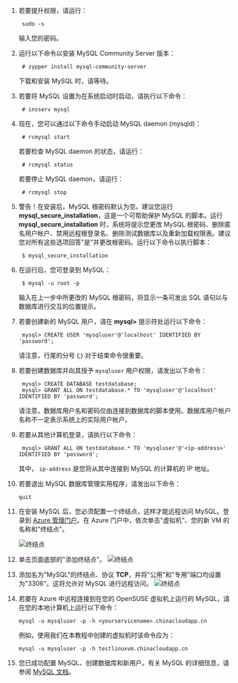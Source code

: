 ﻿
1. 若要提升权限，请运行：

		sudo -s
	
	输入您的密码。

2. 运行以下命令以安装 MySQL Community Server 版本：

		# zypper install mysql-community-server

	下载和安装 MySQL 时，请等待。
3. 若要将 MySQL 设置为在系统启动时启动，请执行以下命令：

		# insserv mysql
4. 现在，您可以通过以下命令手动启动 MySQL daemon (mysqld)：

		# rcmysql start

	若要检查 MySQL daemon 的状态，请运行：

		# rcmysql status

	若要停止 MySQL daemon，请运行：

		# rcmysql stop

5. 警告！在安装后，MySQL 根密码默认为空。建议您运行 **mysql\_secure\_installation**，这是一个可帮助保护 MySQL 的脚本。运行 **mysql\_secure\_installation** 时，系统将提示您更改 MySQL 根密码、删除匿名用户帐户、禁用远程根登录名、删除测试数据库以及重新加载权限表。建议您对所有这些选项回答"是"并更改根密码。运行以下命令以执行脚本：

		$ mysql_secure_installation

6. 在运行后，您可登录到 MySQL：

		$ mysql -u root -p

	输入在上一步中所更改的 MySQL 根密码，将显示一条可发出 SQL 语句以与数据库进行交互的位置提示。

7. 若要创建新的 MySQL 用户，请在 **mysql>** 提示符处运行以下命令：

		mysql> CREATE USER 'mysqluser'@'localhost' IDENTIFIED BY 'password';

	请注意，行尾的分号 (;) 对于结束命令很重要。

8. 若要创建数据库并向其授予  `mysqluser` 用户权限，请发出以下命令：

		mysql> CREATE DATABASE testdatabase;
		mysql> GRANT ALL ON testdatabase.* TO 'mysqluser'@'localhost' IDENTIFIED BY 'password';

	请注意，数据库用户名和密码仅由连接到数据库的脚本使用。数据库用户帐户名称不一定表示系统上的实际用户帐户。

9. 若要从其他计算机登录，请执行以下命令：

		mysql> GRANT ALL ON testdatabase.* TO 'mysqluser'@'<ip-address>' IDENTIFIED BY 'password';

	其中， `ip-address` 是您将从其中连接到 MySQL 的计算机的 IP 地址。
	
10. 若要退出 MySQL 数据库管理实用程序，请发出以下命令：

		quit

11. 在安装 MySQL 后，您必须配置一个终结点，这样才能远程访问 MySQL。登录到 [Azure 管理门户][AzurePreviewPortal]。在 Azure 门户中，依次单击"虚拟机"、您的新 VM 的名称和"终结点"。

	![终结点][Image7]

12. 单击页面底部的"添加终结点"。
	![终结点][Image8]

13. 添加名为"MySQL"的终结点、协议 **TCP**，并将"公用"和"专用"端口均设置为"3306"。这将允许对 MySQL 进行远程访问。
	![终结点][Image9]

14. 若要在 Azure 中远程连接到在您的 OpenSUSE 虚拟机上运行的 MySQL，请在您的本地计算机上运行以下命令：

		mysql -u mysqluser -p -h <yourservicename>.chinacloudapp.cn

	例如，使用我们在本教程中创建的虚拟机时该命令应为：

		mysql -u mysqluser -p -h testlinuxvm.chinacloudapp.cn

15. 您已成功配置 MySQL、创建数据库和新用户。有关 MySQL 的详细信息，请参阅 [MySQL 文档][MySQLDocs]。	

[MySQLDocs]: http://dev.mysql.com/doc/
[AzurePreviewPortal]: https://manage.windowsazure.cn
[Image7]: ./media/install-and-run-mysql-on-opensuse-vm/LinuxVmAddEndpoint.png
[Image8]: ./media/install-and-run-mysql-on-opensuse-vm/LinuxVmAddEndpoint2.png
[Image9]: ./media/install-and-run-mysql-on-opensuse-vm/LinuxVmAddEndpointMySQL.png
<!--HONumber=41-->
